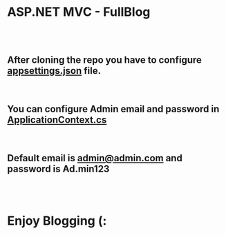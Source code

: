 #  ASP.NET MVC - FullBlog 
<br> 
<br> 

## After cloning the repo you have to configure [appsettings.json](https://github.com/Ramin-Guliyev/FullBlog/blob/master/BlogApplication/appsettings.json) file.

<br> 

## You can configure Admin email and password in [ApplicationContext.cs](https://github.com/Ramin-Guliyev/FullBlog/blob/master/BlogApplication/Data/ApplicationContext.cs)

<br> 

## Default email is admin@admin.com and password is Ad.min123

<br> 
<br> 

# Enjoy Blogging (:
